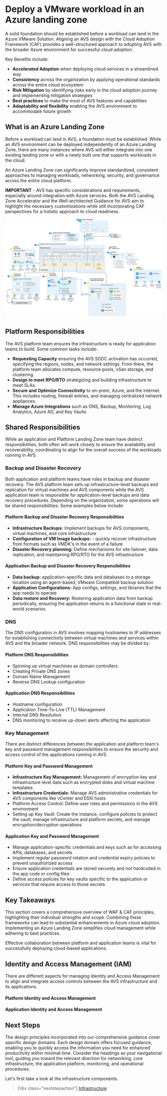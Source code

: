 # Deploy a VMware workload in an Azure landing zone 
A solid foundation should be established before a workload can land in the Azure VMware Solution. Aligning an AVS design with the Cloud Adoption Framework (CAF) provides a well-structured approach to adopting AVS with the broader Azure environment for 
successful cloud adoption. 

Key Benefits include:

- **Accelerated Adoption** when deploying cloud services in a streamlined way 
- **Consistency** across the organization by applying operational standards across the entire cloud ecosystem
- **Risk Mitigation** by identifying risks early in the cloud adoption journey and implementing mitigation strategies
- **Best practices** to make the most of AVS features and capabilities
- **Adaptability and flexibility** enabling the AVS environment to accommodate future growth

## What is an Azure Landing Zone 

Before a workload can land in AVS, a foundation must be established. While an AVS environment can be deployed independently of an Azure Landing Zone, there are many instances where AVS will either integrate into one existing landing zone or with a newly built one that supports workloads in  the cloud. 

An Azure Landing Zone can significantly improve  standardized, consistent approaches to managing workloads, networking, security, and governance across the entire cloud platform. 

**IMPORTANT** - AVS has specific considerations and requirements, especially around integration with Azure services. Both the AVS Landing Zone Accelerator and the Well-architected Guidance for AVS aim to highlight the necessary customizations
while still incorporating CAF perspectives for a holistic approach to cloud readiness. 

![figure1](images/azure-vmware-eslz-architecture.png) 

## Platform Responsibilities 

The AVS platform team ensures the infrastructure is ready for application teams to build. Some common tasks include:

- **Requesting Capacity** ensuring the AVS SDDC activation has occurred, specifying the regions, nodes, and network settings.  From there, the platform team allocates compute, resource pools, vSan storage, and clustering.
- **Design to meet RPO/RTO** strategizing and building infrastructure to meet SLAs.
- **Secure and Optimize Connectivity** to on-prem, Azure, and the internet. This includes routing, firewall entries, and managing centralized network appliances.
- **Manage Azure Integrations** such as DNS, Backup, Monitoring, Log Analytics, Azure AD, and Key Vaults 

## Shared Responsibilities 
While an application and Platform Landing Zone team have distinct responsibilities, both often will work closely to ensure the availability and recoverability, coordinating to align for the overall success of the workloads running in AVS. 


### Backup and Disaster Recovery

Both application and platform teams have roles in backup and disaster recovery. The AVS platform team sets up infrastructure-level backups and replication for virtual machines and AVS components while the AVS application team is responsible for application-level backups and data recovery procedures. Depending on the organization, some operations will be shared responsibilities. Some examples below include:

#### Platform Backup and Disaster Recovery Responsibilities
- **Infrastructure Backups:** Implement backups for AVS components, virtual machines, and core infrastructure
- **Configuration of VM Image backups:** - quickly recover infrastructure from formats such as VMDK's in the event of a failure
- **Disaster Recovery planning:** Define mechanisms for site failover, data replication, and maintaining RPO/RTO for the AVS infrastructure 

#### Application Backup and Disaster Recovery Responsibilities
- **Data backup:** application-specific data and databases to a storage location using an agent-based, VMware Compatible backup solution
- **Application Configurations:** App configs, settings, and libraries that the app needs to operate
- **Data restore and Recovery:** Restoring application data from backup periodically, ensuring the application returns to a functional state in real-world scenarios

### DNS 

The DNS configuration in AVS involves mapping hostnames to IP addresses for establishing connectivity between virtual machines and services within  AVS and the broader network. DNS responsibilities may be divided by:

#### Platform DNS Responsibilities
- Spinning up virtual machines as domain controllers
- Creating Private DNS zones
- Domain Name Management
- Reverse DNS Lookup configuration 

#### Application DNS Responsibilities
- Hostname configuration
- Application Time-To-Live (TTL) Management
- Internal DNS Resolution
- DNS monitoring to receive up-down alerts affecting the application

### Key Management 

There are distinct differences between the application and platform team's key and password management responsibilities to ensure the security and access control of the applications running in AVS.

#### **Platform Key and Password Management**
- **Infrastructure Key Management:** Management of encryption key and infrastructure level data such as encrypted disks and virtual machine templates
- **Infrastructure Credentials:** Manage AVS administrative credentials for AVS components like vCenter and ESXi hosts
- Platform Access Control: Define user roles and permissions in the AVS environment
- Setting up Key Vault: Create the instance, configure policies to protect the vault, manage infrastructure and platform secrets, and manage encryption/decryption operations

#### **Application Key and Password Management**
- Manage application-specific credentials and keys such as for accessing APIs, databases, and secrets
- Implement regular password rotation and credential expiry policies to prevent unauthorized access
- Ensure application credentials are stored securely and not hardcoded in the app code or config files
- Define access policies for key vaults specific to the application or services that require access to those secrets

## Key Takeaways
This section covers a comprehensive overview of WAF & CAF principles, highlighting their individual strengths and scope. Combining these frameworks can lead to substantial enhancements in Azure cloud adoption. Implementing an Azure Landing Zone simplifies cloud management while adhering to best practices.

Effective collaboration between platform and application teams is vital for successfully deploying cloud-based applications.

## Identity and Access Management (IAM)

There are different aspects for managing Identity and Access Management to align and  integrate access controls between the AVS infrastructure and its applications. 

#### Platform Identity and Access Management 

#### Application Identity and Access Management 

## Next Steps 

The design principles incorporated into our comprehensive guidance cover specific design domains. Each design domain offers focused guidance, enabling you to quickly access the information you need for enhanced productivity within minimal time. Consider the headings as your navigational tool, guiding you toward the relevant direction for networking, core infrastructure, the application platform, monitoring, and operational procedures.

Let's first take a look at the infrastructure components.

> [!div class="nextstepaction"]
> [Infrastructure](./infrastructure.md)
